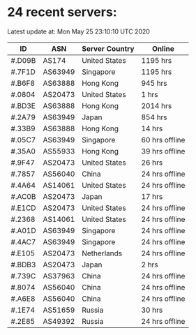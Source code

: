 # 24 recent servers:

Latest update at: Mon May 25 23:10:10 UTC 2020

| ID | ASN | Server Country | Online |
| -- | --- | -------------- | ------ |
| #.D09B | AS174 | United States | 1195 hrs |
| #.7F1D | AS63949 | Singapore | 1195 hrs |
| #.B6F8 | AS63888 | Hong Kong | 945 hrs |
| #.0804 | AS20473 | United States | 1 hrs |
| #.BD3E | AS63888 | Hong Kong | 2014 hrs |
| #.2A79 | AS63949 | Japan | 854 hrs |
| #.33B9 | AS63888 | Hong Kong | 14 hrs |
| #.05C7 | AS63949 | Singapore | 60 hrs offline |
| #.35A0 | AS55933 | Hong Kong | 39 hrs offline |
| #.9F47 | AS20473 | United States | 26 hrs |
| #.7857 | AS56040 | China | 24 hrs offline |
| #.4A64 | AS14061 | United States | 24 hrs offline |
| #.AC0B | AS20473 | Japan | 17 hrs |
| #.E1CD | AS20473 | United States | 24 hrs offline |
| #.2368 | AS14061 | United States | 24 hrs offline |
| #.A01D | AS63949 | Singapore | 24 hrs offline |
| #.4AC7 | AS63949 | Singapore | 24 hrs offline |
| #.E105 | AS20473 | Netherlands | 24 hrs offline |
| #.BDB3 | AS20473 | Japan | 2 hrs |
| #.739C | AS37963 | China | 24 hrs offline |
| #.8074 | AS56040 | China | 24 hrs offline |
| #.A6E8 | AS56040 | China | 24 hrs offline |
| #.1E74 | AS51659 | Russia | 30 hrs |
| #.2E85 | AS49392 | Russia | 24 hrs offline |

